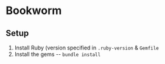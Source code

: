 # Bookworm

## Setup

1. Install Ruby (version specified in `.ruby-version` & `Gemfile`
2. Install the gems -- `bundle install`
